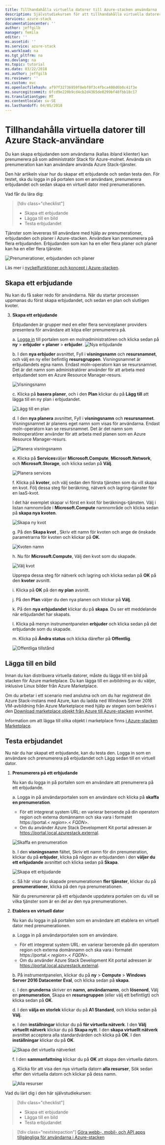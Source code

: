 ```yaml
---
title: Tillhandahålla virtuella datorer till Azure-stacken användarna | Microsoft Docs
description: Självstudiekursen för att tillhandahålla virtuella datorer på Azure-stacken
services: azure-stack
documentationcenter: ''
author: jeffgilb
manager: femila
editor: ''
ms.assetid: ''
ms.service: azure-stack
ms.workload: na
ms.tgt_pltfrm: na
ms.devlang: na
ms.topic: tutorial
ms.date: 03/22/2018
ms.author: jeffgilb
ms.reviewer: ''
ms.custom: mvc
ms.openlocfilehash: af97f32736959f8ebf8f3c4fbca400d6b0c41f3e
ms.sourcegitcommit: 6fcd9e220b9cd4cb2d4365de0299bf48fbb18c17
ms.translationtype: MT
ms.contentlocale: sv-SE
ms.lasthandoff: 04/05/2018
---
```

# <a name="make-virtual-machines-available-to-your-azure-stack-users"></a>Tillhandahålla virtuella datorer till Azure Stack-användare
Du kan skapa erbjudanden som användarna (kallas ibland klienter) kan prenumerera på som administratör Stack för Azure-molnet. Använda sin prenumeration kan kan användare använda Azure Stack-tjänster.

Den här artikeln visar hur du skapar ett erbjudande och sedan testa den. För testet, ska du logga in på portalen som en användare, prenumerera erbjudandet och sedan skapa en virtuell dator med prenumerationen.

Vad får du lära dig:

> [!div class="checklist"]
> * Skapa ett erbjudande
> * Lägga till en bild
> * Testa erbjudandet


Tjänster som levereras till användare med hjälp av prenumerationer, erbjudanden och planer i Azure-stacken. Användare kan prenumerera på flera erbjudanden. Erbjudanden som kan ha en eller flera planer och planer kan ha en eller flera tjänster.

![Prenumerationer, erbjudanden och planer](media/azure-stack-key-features/image4.png)

Läs mer i [nyckelfunktioner och koncept i Azure-stacken](azure-stack-key-features.md).

## <a name="create-an-offer"></a>Skapa ett erbjudande

Nu kan du få saker redo för användarna. När du startar processen uppmanas du först skapa erbjudandet, och sedan en plan och slutligen kvoter.

3. **Skapa ett erbjudande**

   Erbjudanden är grupper med en eller flera serviceplaner providers presentera för användare att köpa eller prenumerera på.

   a. [Logga in](azure-stack-connect-azure-stack.md) till portalen som en molnadministratören och klicka sedan på **ny** > **erbjuder + planer** > **erbjuder**.
   ![Nya erbjudande](media/azure-stack-tutorial-tenant-vm/image01.png)

   b. I den **nya erbjuder** avsnittet, Fyll i **visningsnamn** och **resursnamnet**, och välj en ny eller befintlig **resursgruppen**. Visningsnamnet är erbjudandets egna namn. Endast moln-operatorn kan se resursnamnet. Det är det namn som administratörer använder för att arbeta med erbjudandet som en Azure Resource Manager-resurs.

   ![Visningsnamn](media/azure-stack-tutorial-tenant-vm/image02.png)

   c. Klicka på **basera planer**, och i den **Plan** klickar du på **Lägg till** att lägga till en ny plan i erbjudandet.

   ![Lägg till en plan](media/azure-stack-tutorial-tenant-vm/image03.png)

   d. I den **nya planera** avsnittet, Fyll i **visningsnamn** och **resursnamnet**. Visningsnamnet är planens eget namn som visas för användarna. Endast moln-operatorn kan se resursnamnet. Det är det namn som molnoperatörer använder för att arbeta med planen som en Azure Resource Manager-resurs.

   ![Planera visningsnamn](media/azure-stack-tutorial-tenant-vm/image04.png)

   e. Klicka på **Services**väljer **Microsoft.Compute**, **Microsoft.Network**, och **Microsoft.Storage**, och klicka sedan på **Välj**.

   ![Planera services](media/azure-stack-tutorial-tenant-vm/image05.png)

   f. Klicka på **kvoter**, och välj sedan den första tjänsten som du vill skapa en kvot. Följ dessa steg för beräkning, nätverk och lagring-tjänster för en IaaS-kvot.

   I det här exemplet skapar vi först en kvot för beräknings-tjänsten. Välj i listan namnområde i **Microsoft.Compute** namnområde och klicka sedan på **skapa nya kvoten**.
   
   ![Skapa ny kvot](media/azure-stack-tutorial-tenant-vm/image06.png)

   g. På den **Skapa kvot** , Skriv ett namn för kvoten och ange de önskade parametrarna för kvoten och klickar på **OK**.

   ![Kvoten namn](media/azure-stack-tutorial-tenant-vm/image07.png)

   h. Nu för **Microsoft.Compute**, Välj den kvot som du skapade.

   ![Välj kvot](media/azure-stack-tutorial-tenant-vm/image08.png)

   Upprepa dessa steg för nätverk och lagring och klicka sedan på **OK** på den **kvoter** avsnitt.

   i. Klicka på **OK** på den **ny plan** avsnitt.

   j. På den **Plan** väljer du den nya planen och klickar på **Välj**.

   k. På den **nya erbjudandet** klickar du på **skapa**. Du ser ett meddelande när erbjudandet har skapats.

   l. Klicka på menyn instrumentpanelen **erbjuder** och klicka sedan på det erbjudande som du skapade.

   m. Klicka på **Ändra status** och klicka därefter på **Offentlig**.

   ![Offentliga tillstånd](media/azure-stack-tutorial-tenant-vm/image09.png)

## <a name="add-an-image"></a>Lägga till en bild

Innan du kan distribuera virtuella datorer, måste du lägga till en bild på stacken för Azure marketplace. Du kan lägga till en avbildning av du väljer, inklusive Linux bilder från Azure Marketplace.

Om du arbetar i ett scenario med anslutna och om du har registrerat din Azure Stack-instans med Azure, kan du ladda ned Windows Server 2016 VM-avbildning från Azure Marketplace med hjälp av stegen som beskrivs i den [Download marketplace objekt från Azure till Azure-stacken](azure-stack-download-azure-marketplace-item.md) avsnittet.

Information om att lägga till olika objekt i marketplace finns [i Azure-stacken Marketplace](azure-stack-marketplace.md).

## <a name="test-the-offer"></a>Testa erbjudandet

Nu när du har skapat ett erbjudande, kan du testa den. Logga in som en användare och prenumerera på erbjudandet och Lägg sedan till en virtuell dator.

1. **Prenumerera på ett erbjudande**

   Nu kan du logga in på portalen som en användare att prenumerera på ett erbjudande.

   a. Logga in på användarportalen som en användare och klicka på **skaffa en prenumeration**.
   - För ett integrerat system URL: en varierar beroende på din operatorn region och externa domännamn och ska vara i formatet https://portal.&lt; *region*&gt;.&lt; *FQDN*&gt;.
   - Om du använder Azure Stack Development Kit portal adressen är https://portal.local.azurestack.external.

   ![Skaffa en prenumeration](media/azure-stack-subscribe-plan-provision-vm/image01.png)

   b. I den **visningsnamn** fältet, Skriv ett namn för din prenumeration, klickar du på **erbjuder**, klicka på någon av erbjudanden i den **väljer du ett erbjudande** avsnittet och klicka sedan på  **Skapa**.

   ![Skapa ett erbjudande](media/azure-stack-subscribe-plan-provision-vm/image02.png)

   c. Så här visar du skapade prenumerationen **fler tjänster**, klickar du på **prenumerationer**, klicka på den nya prenumerationen.  

   När du prenumererar på ett erbjudande uppdatera portalen om du vill se vilka tjänster som är en del av den nya prenumerationen.

2. **Etablera en virtuell dator**

   Nu kan du logga in på portalen som en användare att etablera en virtuell dator med prenumerationen. 

   a. Logga in på användarportalen som en användare.
      - För ett integrerat system URL: en varierar beroende på din operatorn region och externa domännamn och ska vara i formatet https://portal.&lt; *region*&gt;.&lt; *FQDN*&gt;.
   - Om du använder Azure Stack Development Kit portal adressen är https://portal.local.azurestack.external.

   b.  På instrumentpanelen, klickar du på **ny** > **Compute** > **Windows Server 2016 Datacenter Eval**, och klicka sedan på **skapa**.

   c. I den **grunderna** skriver en **namn**, **användarnamn**, och **lösenord**, Välj en **prenumeration**, Skapa en **resursgruppen** (eller välj ett befintligt) och klicka sedan på **OK**.

   d. I den **välja en storlek** klickar du på **A1 Standard**, och klicka sedan på **Välj**.  

   e. I den **inställningar** klickar du på **för virtuella nätverk**. I den **Välj virtuellt nätverk** klickar du på **Skapa nytt**. I den **skapa virtuellt nätverk** avsnittet acceptera alla standardvärden och klicka på **OK**. I den **inställningar** klickar du på **OK**.

   ![Skapa det virtuella nätverket](media/azure-stack-provision-vm/image04.png)

   f. I den **sammanfattning** klickar du på **OK** att skapa den virtuella datorn.  

   g. Klicka för att visa den nya virtuella datorn **alla resurser**, Sök sedan efter den virtuella datorn och klickar på dess namn.

    ![Alla resurser](media/azure-stack-provision-vm/image06.png)

Vad du lärt dig i den här självstudiekursen:

> [!div class="checklist"]
> * Skapa ett erbjudande
> * Lägga till en bild
> * Testa erbjudandet

> [!div class="nextstepaction"]
> [Göra webb-, mobil- och API apps tillgängliga för användarna i Azure-stacken](azure-stack-tutorial-app-service.md)
